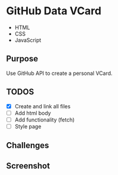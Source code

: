# GitHub Data VCard
- HTML
- CSS
- JavaScript

## Purpose
Use GitHub API to create a personal VCard.

## TODOS
- [x] Create and link all files
- [ ] Add html body
- [ ] Add functionality (fetch)
- [ ] Style page

## Challenges

## Screenshot
